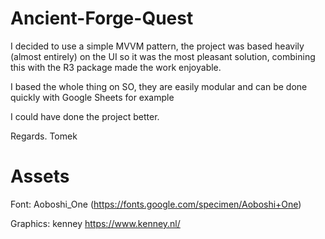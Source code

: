 # Ancient-Forge-Quest

I decided to use a simple MVVM pattern, the project was based heavily (almost entirely) on the UI so it was the most pleasant solution, combining this with the R3 package made the work enjoyable.

I based the whole thing on SO, they are easily modular and can be done quickly with Google Sheets for example

I could have done the project better.

Regards. Tomek

# Assets
Font: Aoboshi_One (https://fonts.google.com/specimen/Aoboshi+One)

Graphics: kenney https://www.kenney.nl/ 
